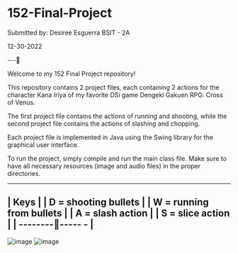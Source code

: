 # 152-Final-Project

Submitted by:
Desiree Esguerra 
BSIT - 2A

12-30-2022

---🌻

Welcome to my 152 Final Project repository!

This repository contains 2 project files, each containing 2 actions for the character Kana Iriya of my favorite DSi game Dengeki Gakuen RPG: Cross of Venus.

The first project file contains the actions of running and shooting, while the second project file contains the actions of slashing and chopping.

Each project file is implemented in Java using the Swing library for the graphical user interface.

To run the project, simply compile and run the main class file. Make sure to have all necessary resources (image and audio files) in the proper directories.

 ---------------------------
|           Keys            |
| D = shooting  bullets     |
| W = running from bullets  |
| A = slash action          |
| S = slice action          |
|    --------👾----- -      |
 ---------------------------
 
 
 ![image](https://user-images.githubusercontent.com/35630143/210026972-de8f94dd-d3d2-4279-8b23-ff4f9e323d1c.png)
![image](https://user-images.githubusercontent.com/35630143/210026975-b9fbcf0c-1af1-4e13-b116-80f5b847aefb.png)
